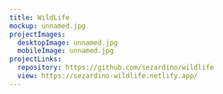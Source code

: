 ```yaml
---
title: WildLife
mockup: unnamed.jpg
projectImages:
  desktopImage: unnamed.jpg
  mobileImage: unnamed.jpg
projectLinks:
  repository: https://github.com/sezardino/wildlife
  view: https://sezardino-wildlife.netlify.app/
---
```

